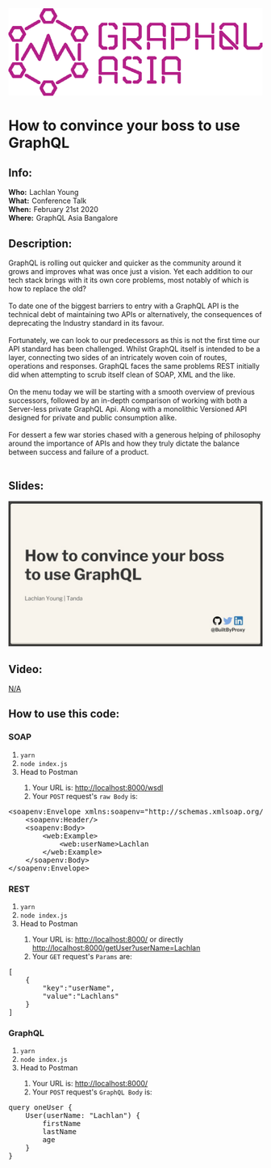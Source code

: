 <html>
    <img src="readmeAssets/conflogo.png"/>
    <h1 id="Title">How to convince your boss to use GraphQL</h1>
    <div>
        <h2>Info:</h2>
        <div style="display: flex; flex-direction: row">
            <div style="font-weight: bold; padding-right: 5px">
                Who: 
            </div>
            Lachlan Young
        </div> 
        <div style="display: flex; flex-direction: row">
            <div style="font-weight: bold; padding-right: 5px">
                What: 
            </div>
            Conference Talk
        </div> 
        <div style="display: flex; flex-direction: row">
            <div style="font-weight: bold; padding-right: 5px">
                When: 
            </div>
            February 21st 2020
        </div> 
        <div style="display: flex; flex-direction: row">
            <div style="font-weight: bold; padding-right: 5px">
                Where: 
            </div>
            GraphQL Asia Bangalore
        </div>
    </div>
    <div id="Description">
        <h2 id="subtitle">Description: </h2>
        <p>
            GraphQL is rolling out quicker and quicker as the community around it grows and improves what was once just a vision. Yet each addition to our tech stack brings with it its own core problems, most notably of which is how to replace the old? <br /><br />
            To date one of the biggest barriers to entry with a GraphQL API is the technical debt of maintaining two APIs or alternatively, the consequences of deprecating the Industry standard in its favour. <br /><br />
            Fortunately, we can look to our predecessors as this is not the first time our API standard has been challenged. Whilst GraphQL itself is intended to be a layer, connecting two sides of an intricately woven coin of routes, operations and responses. GraphQL faces the same problems REST initially did when attempting to scrub itself clean of SOAP, XML and the like. <br /><br />
            On the menu today we will be starting with a smooth overview of previous successors, followed by an in-depth comparison of working with both a Server-less private GraphQL Api. Along with a monolithic Versioned API designed for private and public consumption alike. <br /><br />
            For dessert a few war stories chased with a generous helping of philosophy around the importance of APIs and how they truly dictate the balance between success and failure of a product.<br /><br />
        </p>
    </div>
    <div id="Slides">
        <h2 id="subtitle">Slides: </h2>
        <a href="https://speakerdeck.com/builtbyproxy/how-to-convince-your-boss-to-use-graphql">
            <img src="readmeAssets/SlidePreview.png">
        </a>
    </div>
    <div id="Video">
        <h2 id="subtitle">Video: </h2>
        <a href="Not Available">
            <p>N/A</p>
            <!-- <img src="readmeAssets/SlidePreview.png"> -->
        </a>
    </div>
   <div id="codeInstructions">
        <h2 id="subtitle">How to use this code: </h2>
        <div>
            <h3>SOAP</h3>
            <ol>
                <li><code>yarn</code></li>
                <li><code>node index.js</code></li>
                <li>Head to Postman</li>
                    <ol>
                        <li>Your URL is: <a href="http://localhost:8000/wsdl">http://localhost:8000/wsdl</a>
                        </li>
                        <li>
                            Your <code>POST</code> request's <code>raw Body</code> is:
                        </li>
                   </ol>
            </ol>
<pre>&lt;soapenv:Envelope xmlns:soapenv="http://schemas.xmlsoap.org/soap/envelope/">
    &lt;soapenv:Header/>
    &lt;soapenv:Body>
        &lt;web:Example>
            &lt;web:userName>Lachlan</web:userName>
        &lt;/web:Example>
    &lt;/soapenv:Body>
&lt;/soapenv:Envelope></pre>
        </div>
        <div>
            <h3>REST</h3>
            <ol>
                <li><code>yarn</code></li>
                <li><code>node index.js</code></li>
                <li>Head to Postman</li>
                <ol>
                    <li>Your URL is: <a href="http://localhost:8000/">http://localhost:8000/</a> or directly <a href="http://localhost:8000/getUser?userName=Lachlan">http://localhost:8000/getUser?userName=Lachlan</a></li>
                    <li>Your <code>GET</code> request's <code>Params</code> are:</li>
                </ol>
            </ol>
<pre>[
    {
        "key":"userName",
        "value":"Lachlans"
    }
]</pre>
        </div>
        <div>
            <h3>GraphQL</h3>
            <ol>
                <li><code>yarn</code></li>
                <li><code>node index.js</code></li>
                <li>Head to Postman</li>
                <ol>
                    <li>Your URL is: <a href="http://localhost:8000/">http://localhost:8000/</a></li>
                   <li>Your <code>POST</code> request's <code>GraphQL Body</code> is:</li>
                </ol>
            </ol>
<pre>query oneUser {
    User(userName: "Lachlan") {
        firstName
        lastName
        age
    }
}</pre>
        </div>
    </div>
</html>